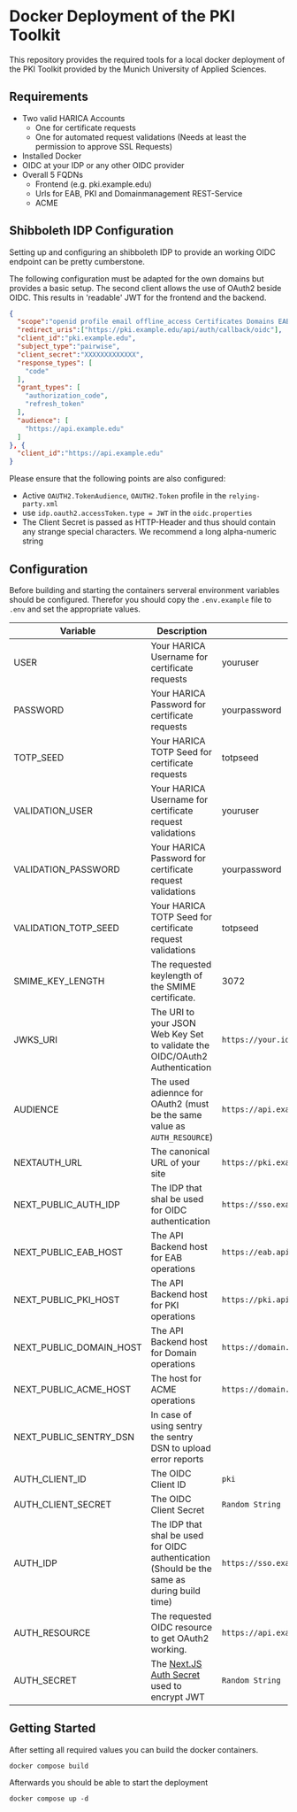# Docker Deployment of the PKI Toolkit

This repository provides the required tools for a local docker deployment of the PKI Toolkit provided by the Munich University of Applied Sciences.

## Requirements

- Two valid HARICA Accounts
  - One for certificate requests
  - One for automated request validations (Needs at least the permission to approve SSL Requests)
- Installed Docker 
- OIDC at your IDP or any other OIDC provider
- Overall 5 FQDNs
  - Frontend (e.g. pki.example.edu)
  - Urls for EAB, PKI and Domainmanagement REST-Service
  - ACME


## Shibboleth IDP Configuration

Setting up and configuring an shibboleth IDP to provide an working OIDC endpoint can be pretty cumberstone.

The following configuration must be adapted for the own domains but provides a basic setup. The second client allows the use of OAuth2 beside OIDC. This results in 'readable' JWT for the frontend and the backend.

```.json
{
  "scope":"openid profile email offline_access Certificates Domains EAB",
  "redirect_uris":["https://pki.example.edu/api/auth/callback/oidc"],
  "client_id":"pki.example.edu",
  "subject_type":"pairwise",
  "client_secret":"XXXXXXXXXXXXX",
  "response_types": [
    "code"
  ],
  "grant_types": [
    "authorization_code",
    "refresh_token"
  ],
  "audience": [
    "https://api.example.edu"
  ]
}, {
  "client_id":"https://api.example.edu"
}

```

Please ensure that the following points are also configured: 

- Active `OAUTH2.TokenAudience`, `OAUTH2.Token` profile in the `relying-party.xml`
- use `idp.oauth2.accessToken.type = JWT` in the `oidc.properties`
- The Client Secret is passed as HTTP-Header and thus should contain any strange special characters. We recommend a long alpha-numeric string


## Configuration

Before building and starting the containers serveral environment variables should be configured. Therefor you should copy the `.env.example` file to `.env` and set the appropriate values.

| Variable                | Description                                                                                                                   | Example Value                                          |
| ----------------------- | ----------------------------------------------------------------------------------------------------------------------------- | ------------------------------------------------------ |
| USER                    | Your HARICA Username for certificate requests                                                                                 | youruser                                               |
| PASSWORD                | Your HARICA Password for certificate requests                                                                                 | yourpassword                                           |
| TOTP_SEED               | Your HARICA TOTP Seed for certificate requests                                                                                | totpseed                                               |
| VALIDATION_USER         | Your HARICA Username for certificate request validations                                                                      | youruser                                               |
| VALIDATION_PASSWORD     | Your HARICA Password for certificate request validations                                                                      | yourpassword                                           |
| VALIDATION_TOTP_SEED    | Your HARICA TOTP Seed for certificate request validations                                                                     | totpseed                                               |
| SMIME_KEY_LENGTH        | The requested keylength of the SMIME certificate.                                                                             | 3072                                                   |
| JWKS_URI                | The URI to your JSON Web Key Set to validate the OIDC/OAuth2 Authentication                                                   | `https://your.idp.example.edu/idp/profile/oidc/keyset` |
| AUDIENCE                | The used adiennce for OAuth2 (must be the same value as `AUTH_RESOURCE`)                                                      | `https://api.example.edu`                              |
| NEXTAUTH_URL            | The canonical URL of your site                                                                                                | `https://pki.example.edu`                              |
| NEXT_PUBLIC_AUTH_IDP    | The IDP that shal be used for OIDC authentication                                                                             | `https://sso.example.edu`                              |
| NEXT_PUBLIC_EAB_HOST    | The API Backend host for EAB operations                                                                                       | `https://eab.api.example.edu`                          |
| NEXT_PUBLIC_PKI_HOST    | The API Backend host for PKI operations                                                                                       | `https://pki.api.example.edu`                          |
| NEXT_PUBLIC_DOMAIN_HOST | The API Backend host for Domain operations                                                                                    | `https://domain.api.example.edu`                       |
| NEXT_PUBLIC_ACME_HOST   | The host for ACME operations                                                                                                  | `https://domain.api.example.edu`                       |
| NEXT_PUBLIC_SENTRY_DSN  | In case of using sentry the sentry DSN to upload error reports                                                                |                                                        |
| AUTH_CLIENT_ID          | The OIDC Client ID                                                                                                            | `pki`                                                  |
| AUTH_CLIENT_SECRET      | The OIDC Client Secret                                                                                                        | `Random String`                                        |
| AUTH_IDP                | The IDP that shal be used for OIDC authentication (Should be the same as during build time)                                   | `https://sso.example.edu`                              |
| AUTH_RESOURCE           | The requested OIDC resource to get OAuth2 working.                                                                            | `https://api.example.edu`                              |
| AUTH_SECRET             | The [Next.JS Auth Secret](https://next-auth.js.org/configuration/options#secret) used to encrypt JWT                          | `Random String`                                        |

## Getting Started

After setting all required values you can build the docker containers. 

```
docker compose build
```

Afterwards you should be able to start the deployment

```
docker compose up -d
```